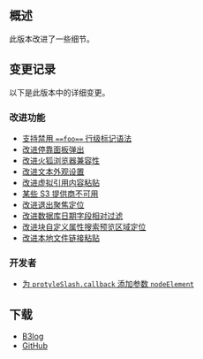 ## 概述

此版本改进了一些细节。

## 变更记录

以下是此版本中的详细变更。

### 改进功能

* [支持禁用 `==foo==` 行级标记语法](https://github.com/siyuan-note/siyuan/issues/13868)
* [改进停靠面板弹出](https://github.com/siyuan-note/siyuan/issues/13938)
* [改进火狐浏览器兼容性](https://github.com/siyuan-note/siyuan/issues/13967) 
* [改进文本外观设置](https://github.com/siyuan-note/siyuan/issues/14019)
* [改进虚拟引用内容粘贴](https://github.com/siyuan-note/siyuan/issues/14035)
* [某些 S3 提供商不可用](https://github.com/siyuan-note/siyuan/issues/14053)
* [改进退出聚焦定位](https://github.com/siyuan-note/siyuan/issues/14056)
* [改进数据库日期字段相对过滤](https://github.com/siyuan-note/siyuan/issues/14058)
* [改进块自定义属性搜索预览区域定位](https://github.com/siyuan-note/siyuan/issues/14061)
* [改进本地文件链接粘贴](https://github.com/siyuan-note/siyuan/issues/14076)

### 开发者

* [为 `protyleSlash.callback` 添加参数 `nodeElement`](https://github.com/siyuan-note/siyuan/issues/14036)

## 下载

* [B3log](https://b3log.org/siyuan/download.html)
* [GitHub](https://github.com/siyuan-note/siyuan/releases)
